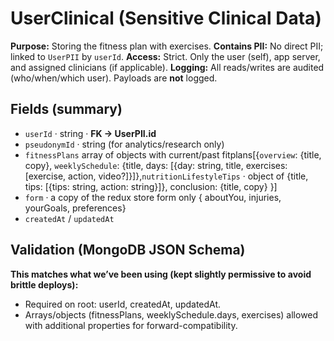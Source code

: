 # UserClinical (Sensitive Clinical Data)

**Purpose:** Storing the fitness plan with exercises.
**Contains PII:** No direct PII; linked to `UserPII` by `userId`.
**Access:** Strict. Only the user (self), app server, and assigned clinicians (if applicable).
**Logging:** All reads/writes are audited (who/when/which user). Payloads are **not** logged.

## Fields (summary)

- `userId` · string · **FK → UserPII.id**
- `pseudonymId` · string (for analytics/research only)
- `fitnessPlans` array of objects with current/past fitplans[{`overview`: {title, copy}, `weeklySchedule`: {title, days: [{day: string, title, exercises: [exercise, action, video?]}]},`nutritionLifestyleTips` · object of {title, tips: [{tips: string, action: string}]}, conclusion: {title, copy} }]
- `form` · a copy of the redux store form only { aboutYou, injuries, yourGoals, preferences}
- `createdAt` / `updatedAt`

## Validation (MongoDB JSON Schema)

**This matches what we’ve been using (kept slightly permissive to avoid brittle deploys):**

- Required on root: userId, createdAt, updatedAt.
- Arrays/objects (fitnessPlans, weeklySchedule.days, exercises) allowed with additional properties for forward-compatibility.
